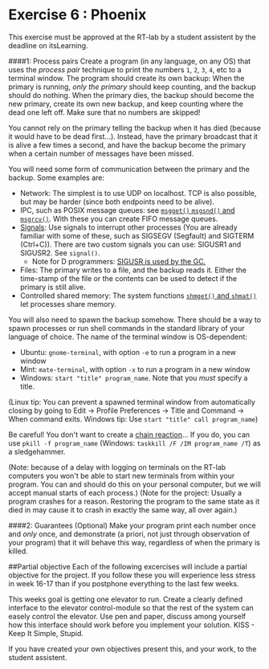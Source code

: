 Exercise 6 : Phoenix
====================
This exercise must be approved at the RT-lab by a student assistent by the deadline on itsLearning.

####1: Process pairs
Create a program (in any language, on any OS) that uses the _process pair_ technique to print the numbers `1`, `2`, `3`, `4`, etc to a terminal window. The program should create its own backup: When the primary is running, _only the primary_ should keep counting, and the backup should do nothing. When the primary dies, the backup should become the new primary, create its own new backup, and keep counting where the dead one left off. Make sure that no numbers are skipped!

You cannot rely on the primary telling the backup when it has died (because it would have to be dead first...). Instead, have the primary broadcast that it is alive a few times a second, and have the backup become the primary when a certain number of messages have been missed.

You will need some form of communication between the primary and the backup. Some examples are:
 - Network: The simplest is to use UDP on localhost. TCP is also possible, but may be harder (since both endpoints need to be alive).
 - IPC, such as POSIX message queues: see [`msgget()` `msgsnd()` and `msgrcv()`](http://pubs.opengroup.org/onlinepubs/7990989775/xsh/sysmsg.h.html). With these you can create FIFO message queues.
 - [Signals](http://pubs.opengroup.org/onlinepubs/7990989775/xsh/signal.h.html): Use signals to interrupt other processes (You are already familiar with some of these, such as SIGSEGV (Segfault) and SIGTERM (Ctrl+C)). There are two custom signals you can use: SIGUSR1 and SIGUSR2. See `signal()`.
   - Note for D programmers: [SIGUSR is used by the GC.](http://dlang.org/phobos/core_memory.html)
 - Files: The primary writes to a file, and the backup reads it. Either the time-stamp of the file or the contents can be used to detect if the primary is still alive.
 - Controlled shared memory: The system functions [`shmget()` and `shmat()`](http://pubs.opengroup.org/onlinepubs/7990989775/xsh/sysshm.h.html) let processes share memory.

You will also need to spawn the backup somehow. There should be a way to spawn processes or run shell commands in the standard library of your language of choice. The name of the terminal window is OS-dependent:
 - Ubuntu: `gnome-terminal`, with option `-e` to run a program in a new window
 - Mint: `mate-terminal`, with option `-x` to run a program in a new window
 - Windows: `start "title" program_name`. Note that you _must_ specify a title.
 
(Linux tip: You can prevent a spawned terminal window from automatically closing by going to Edit -> Profile Preferences -> Title and Command -> When command exits. Windows tip: Use `start "title" call program_name`)

Be careful! You don't want to create a [chain reaction](http://en.wikipedia.org/wiki/Fork_bomb)... If you do, you can use `pkill -f program_name` (Windows: `taskkill /F /IM program_name /T`) as a sledgehammer.

(Note: because of a delay with logging on terminals on the RT-lab computers you won't be able to start new terminals from within your program. You can and should do this on your personal computer, but we will accept manual starts of each process.) 
(Note for the project: Usually a program crashes for a reason. Restoring the program to the same state as it died in may cause it to crash in exactly the same way, all over again.)

 
####2: Guarantees (Optional)
Make your program print each number once and _only_ once, and demonstrate (a priori, not just through observation of your program) that it will behave this way, regardless of when the primary is killed.

##Partial objective
Each of the following excercises will include a partial objective for the project. If you follow these you will experience less stress in week 16-17 than if you postphone everything to the last few weeks. 

This weeks goal is getting one elevator to run. Create a clearly defined interface to the elevator control-module so that the rest of the system can easely control the elevator. Use pen and paper, discuss among yourself how this interface should work before you implement your solution. KISS - Keep It Simple, Stupid. 

If you have created your own objectives present this, and your work, to the student assistent.
